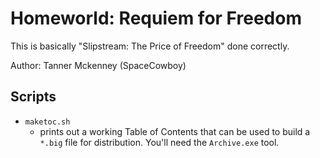 # Homeworld: Requiem for Freedom

This is basically "Slipstream: The Price of Freedom" done correctly. 

Author: Tanner Mckenney (SpaceCowboy)

## Scripts

 - `maketoc.sh`
    + prints out a working Table of Contents that can be used to build a `*.big` file for distribution. You'll need the `Archive.exe` tool.
    

